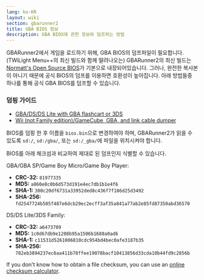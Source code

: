 ```yaml
---
lang: ko-KR
layout: wiki
section: gbarunner2
title: GBA BIOS 정보
description: GBA BIOS에 관한 정보와 덤프하는 방법
---
```


GBARunner2에서 게임을 로드하기 위해, GBA BIOS의 덤프파일이 필요합니다. (TWiLight Menu++의 최신 빌드와 함께 딸려나오는) GBARunner2의 최신 빌드는 [Normatt's Open Source BIOS](https://github.com/Normmatt/gba_bios)가 기본으로 내장되어있습니다. 그러나, 완전한 복사본이 아니기 때문에 공식 BIOS의 덤프를 이용하면 호환성이 높아집니다. 아래 방법들중 하나를 통해 공식 GBA BIOS를 덤프할 수 있습니다.

### 덤핑 가이드

- [GBA/DS/DS Lite with GBA flashcart or 3DS](https://glazedbelmont.github.io/gbabiosdump/)
- [Wii (not Family edition)/GameCube, GBA, and link cable dumper](https://github.com/FIX94/gba-link-cable-dumper)

BIOS를 덤핑 한 후 이름을 `bios.bin`으로 변경하여야 하며, GBARunner2가 읽을 수 있도록 `sd:/`, `sd:/gba/`, 또는 `sd:/_gba/`에 파일을 위치시켜야 합니다.

BIOS를 아래 체크섬과 비교하여 제대로 된 덤프인지 식별할 수 있습니다.

GBA/GBA SP/Game Boy Micro/Game Boy Player:
- **CRC-32:** `81977335`
- **MD5:** `a860e8c0b6d573d191e4ec7db1b1e4f6`
- **SHA-1:** `300c20df6731a33952ded8c436f7f186d25d3492`
- **SHA-256:** `fd2547724b505f487e6dcb29ec2ecff3af35a841a77ab2e85fd87350abd36570`

DS/DS Lite/3DS Family:
- **CRC-32:** `a6473709`
- **MD5:** `1c0d67db9e1208b95a1506b1688a0ad6`
- **SHA-1:** `c11531d5261006810cdc954bd4bec0afe3187b35`
- **SHA-256:** `782eb3894237ec6aa411b78ffee19078bacf10413856d33cda10b44fd9c2856b`

If you don't know how to obtain a file checksum, you can use an [online checksum calculator](https://emn178.github.io/online-tools/crc32_checksum.html).
